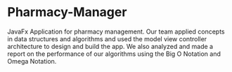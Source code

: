 # Pharmacy-Manager
JavaFx Application for pharmacy management. Our team applied concepts in data structures and algorithms and used the model view controller architecture to design and build the app. We also analyzed and made a report on the performance of our algorithms using the Big O Notation and Omega Notation.
